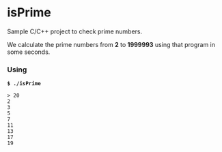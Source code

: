 # isPrime

Sample C/C++ project to check prime numbers.

We calculate the prime numbers from **2** to **1999993** using that program in some seconds.

### Using

**`$ ./isPrime`**
```
> 20
2
3
5
7
11
13
17
19
```

